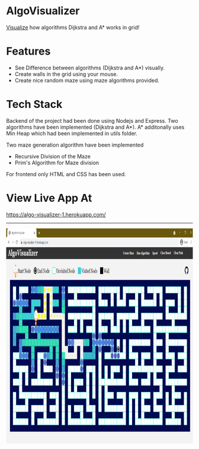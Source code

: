 AlgoVisualizer
===

[Visualize](https://algo-visualizer-1.herokuapp.com/) how algorithms Dijkstra and A* works in grid!

# Features

* See Difference between algorithms (Dijkstra and A*) visually.
* Create walls in the grid using your mouse.
* Create nice random maze using maze algorithms provided.


# Tech Stack

Backend of the project had been done using Nodejs and Express. Two algorithms have been implemented (Dijkstra and A*). A* additonally uses Min Heap which had been implemented in utils folder.

Two maze generation algorithm have been implemented
- Recursive Division of the Maze
- Prim's Algorithm for Maze division

For frontend only HTML and CSS has been used.

# View Live App At

https://algo-visualizer-1.herokuapp.com/

---

<img src="algovisualizer_srnshot.png" width="1000" height="580" alt="Website Screenshot">